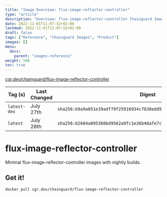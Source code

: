 ```yaml
---
title: "Image Overview: flux-image-reflector-controller"
type: "article"
description: "Overview: flux-image-reflector-controller Chainguard Image"
date: 2022-11-01T11:07:52+02:00
lastmod: 2022-11-01T11:07:52+02:00
draft: false
tags: ["Reference", "Chainguard Images", "Product"]
images: []
menu:
  docs:
    parent: "images-reference"
weight: 500
toc: true
---
```


[cgr.dev/chainguard/flux-image-reflector-controller](https://github.com/chainguard-images/images/tree/main/images/flux-image-reflector-controller)

| Tag (s)       | Last Changed | Digest                                                                    |
|---------------|--------------|---------------------------------------------------------------------------|
|  `latest-dev` | July 27th    | `sha256:b9a9a051e39adf79f25916934c7838edd500e8c59bc5392feec0a86ccbff721f` |
|  `latest`     | July 26th    | `sha256:62604a095360bd9562a9fc1e36b48afe7cf58a9dcdef1d5189f00042fba98386` |

# flux-image-reflector-controller

Minimal flux-image-reflector-controller images with nightly builds.

## Get it!

```shell
docker pull cgr.dev/chainguard/flux-image-reflector-controller
```
